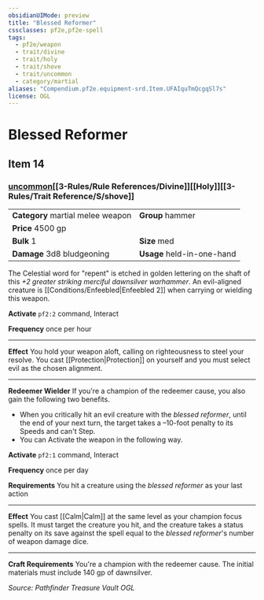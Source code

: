 ```yaml
---
obsidianUIMode: preview
title: "Blessed Reformer"
cssclasses: pf2e,pf2e-spell
tags:
  - pf2e/weapon
  - trait/divine
  - trait/holy
  - trait/shove
  - trait/uncommon
  - category/martial
aliases: "Compendium.pf2e.equipment-srd.Item.UFAIquTmQcgqSl7s"
license: OGL
---
```

# Blessed Reformer
## Item 14
### [uncommon](uncommon.md "Uncommon Rarity Trait")[[3-Rules/Rule References/Divine]][[Holy]][[3-Rules/Trait Reference/S/shove]]

|  |  |
| -- | -- |
| **Category** martial melee weapon | **Group** hammer |
| **Price** 4500 gp |  |
| **Bulk** 1 | **Size** med |
| **Damage** 3d8 bludgeoning  | **Usage** held-in-one-hand |



The Celestial word for "repent" is etched in golden lettering on the shaft of this _+2 greater striking merciful dawnsilver warhammer_. An evil-aligned creature is [[Conditions/Enfeebled|Enfeebled 2]] when carrying or wielding this weapon.

**Activate** `pf2:2` command, Interact

**Frequency** once per hour

* * *

**Effect** You hold your weapon aloft, calling on righteousness to steel your resolve. You cast [[Protection|Protection]] on yourself and you must select evil as the chosen alignment.

* * *

**Redeemer Wielder** If you're a champion of the redeemer cause, you also gain the following two benefits.

*   When you critically hit an evil creature with the _blessed reformer_, until the end of your next turn, the target takes a –10-foot penalty to its Speeds and can't Step.
*   You can Activate the weapon in the following way.

**Activate** `pf2:1` command, Interact

**Frequency** once per day

**Requirements** You hit a creature using the _blessed reformer_ as your last action

* * *

**Effect** You cast [[Calm|Calm]] at the same level as your champion focus spells. It must target the creature you hit, and the creature takes a status penalty on its save against the spell equal to the _blessed reformer_'s number of weapon damage dice.

* * *

**Craft Requirements** You're a champion with the redeemer cause. The initial materials must include 140 gp of dawnsilver.

*Source: Pathfinder Treasure Vault*
*OGL*